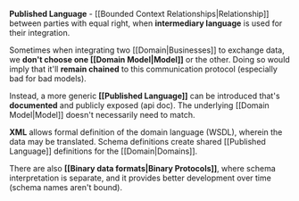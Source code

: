 **Published Language** - [[Bounded Context Relationships|Relationship]] between parties with equal right, when **intermediary language** is used for their integration.

Sometimes when integrating two [[Domain|Businesses]] to exchange data, we **don't choose one [[Domain Model|Model]]** or the other. Doing so would imply that it'll **remain chained** to this communication protocol (especially bad for bad models).

Instead, a more generic **[[Published Language]]** can be introduced that's **documented** and publicly exposed (api doc). The underlying [[Domain Model|Model]] doesn't necessarily need to match.

**XML** allows formal definition of the domain language (WSDL), wherein the data may be translated. Schema definitions create shared [[Published Language]] definitions for the [[Domain|Domains]].

There are also **[[Binary data formats|Binary Protocols]]**, where schema interpretation is separate, and it provides better development over time (schema names aren't bound).
